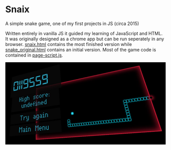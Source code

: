 # Snaix
A simple snake game, one of my first projects in JS (circa 2015)

Written entirely in vanilla JS it guided my learning of JavaScript and HTML. It was originally designed as a chrome app but can be run seperately in any browser. [snaix.html](/Snake/snaix.html) contains the most finished version while [snake_original.html](Snake/snake_orginal.html) contains an initial version. Most of the game code is contained in [page-script.js](Snake/page-script.js).

![Alt text](Snake/Capture.JPG?raw=true "Screenshot")


